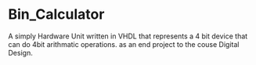 # Bin_Calculator

A simply Hardware Unit written in VHDL that represents a 4 bit device that can do 4bit arithmatic operations.
as an end project to the couse Digital Design.

